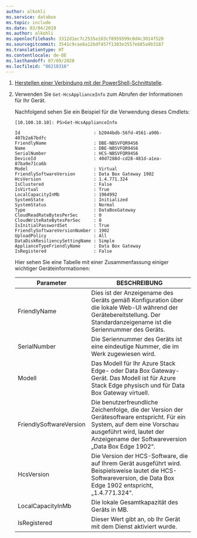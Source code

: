```yaml
---
author: alkohli
ms.service: databox
ms.topic: include
ms.date: 03/04/2019
ms.author: alkohli
ms.openlocfilehash: 3312d1ec7c2535e103cf8959599c0d4c3014f520
ms.sourcegitcommit: 3541c9cae8a12bdf457f1383e3557eb85a9b3187
ms.translationtype: HT
ms.contentlocale: de-DE
ms.lasthandoff: 07/09/2020
ms.locfileid: "86218316"
---
```

1. [Herstellen einer Verbindung mit der PowerShell-Schnittstelle](#connect-to-the-powershell-interface).
2. Verwenden Sie `Get-HcsApplianceInfo` zum Abrufen der Informationen für Ihr Gerät.

    Nachfolgend sehen Sie ein Beispiel für die Verwendung dieses Cmdlets:

    ```
    [10.100.10.10]: PS>Get-HcsApplianceInfo
    
    Id                            : b2044bdb-56fd-4561-a90b-407b2a67bdfc
    FriendlyName                  : DBE-NBSVFQR94S6
    Name                          : DBE-NBSVFQR94S6
    SerialNumber                  : HCS-NBSVFQR94S6
    DeviceId                      : 40d7288d-cd28-481d-a1ea-87ba9e71ca6b
    Model                         : Virtual
    FriendlySoftwareVersion       : Data Box Gateway 1902
    HcsVersion                    : 1.4.771.324
    IsClustered                   : False
    IsVirtual                     : True
    LocalCapacityInMb             : 1964992
    SystemState                   : Initialized
    SystemStatus                  : Normal
    Type                          : DataBoxGateway
    CloudReadRateBytesPerSec      : 0
    CloudWriteRateBytesPerSec     : 0
    IsInitialPasswordSet          : True
    FriendlySoftwareVersionNumber : 1902
    UploadPolicy                  : All
    DataDiskResiliencySettingName : Simple
    ApplianceTypeFriendlyName     : Data Box Gateway
    IsRegistered                  : False
    ```

    Hier sehen Sie eine Tabelle mit einer Zusammenfassung einiger wichtiger Geräteinformationen:

    | Parameter | BESCHREIBUNG |
    |-----------|-------------|
    | FriendlyName                   | Dies ist der Anzeigename des Geräts gemäß Konfiguration über die lokale Web-UI während der Gerätebereitstellung. Der Standardanzeigename ist die Seriennummer des Geräts.  |
    | SerialNumber                   | Die Seriennummer des Geräts ist eine eindeutige Nummer, die im Werk zugewiesen wird.                                                                             |
    | Modell                          | Das Modell für Ihr Azure Stack Edge- oder Data Box Gateway-Gerät. Das Modell ist für Azure Stack Edge physisch und für Data Box Gateway virtuell.                   |
    | FriendlySoftwareVersion        | Die benutzerfreundliche Zeichenfolge, die der Version der Gerätesoftware entspricht. Für ein System, auf dem eine Vorschau ausgeführt wird, lautet der Anzeigename der Softwareversion „Data Box Edge 1902“. |
    | HcsVersion                     | Die Version der HCS-Software, die auf Ihrem Gerät ausgeführt wird. Beispielsweise lautet die HCS-Softwareversion, die Data Box Edge 1902 entspricht, „1.4.771.324“.            |
    | LocalCapacityInMb              | Die lokale Gesamtkapazität des Geräts in MB.                                                                                                        |
    | IsRegistered                   | Dieser Wert gibt an, ob Ihr Gerät mit dem Dienst aktiviert wurde.                                                                                         |


